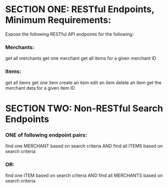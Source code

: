 # SECTION ONE: RESTful Endpoints, Minimum Requirements:
Expose the following RESTful API endpoints for the following:

### Merchants:
get all merchants
get one merchant
get all items for a given merchant ID

### Items:
get all items
get one item
create an item
edit an item
delete an item
get the merchant data for a given item ID

# SECTION TWO: Non-RESTful Search Endpoints

### ONE of following endpoint pairs:
find one MERCHANT based on search criteria AND find all ITEMS based on search criteria

### OR:
find one ITEM based on search criteria AND find all MERCHANTS based on search criteria

